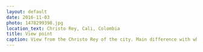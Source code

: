 ```yaml
---
layout: default
date: 2016-11-03
photo: 1478299398.jpg
location_text: Christo Rey, Cali, Colombia
title: View point
caption: View from the Christo Rey of the city. Main difference with what I have seen so far in Colombia? It is so flat! The city is not built in the mountains but next to them.
---
```

